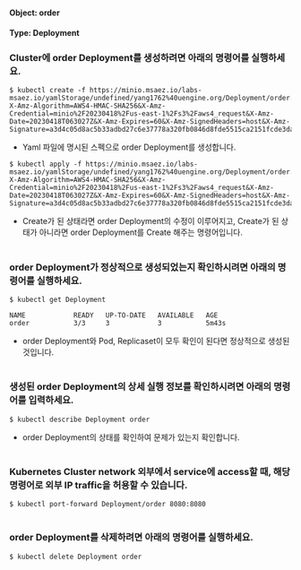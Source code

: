 
#### Object: order
#### Type: Deployment

### Cluster에 order Deployment를 생성하려면 아래의 명령어를 실행하세요.

```
$ kubectl create -f https://minio.msaez.io/labs-msaez.io/yamlStorage/undefined/yang1762%40uengine.org/Deployment/order.yaml?X-Amz-Algorithm=AWS4-HMAC-SHA256&X-Amz-Credential=minio%2F20230418%2Fus-east-1%2Fs3%2Faws4_request&X-Amz-Date=20230418T063027Z&X-Amz-Expires=60&X-Amz-SignedHeaders=host&X-Amz-Signature=a3d4c05d8ac5b33adbd27c6e37778a320fb0846d8fde5515ca2151fcde3daae5
```
- Yaml 파일에 명시된 스펙으로 order Deployment를 생성합니다.

```
$ kubectl apply -f https://minio.msaez.io/labs-msaez.io/yamlStorage/undefined/yang1762%40uengine.org/Deployment/order.yaml?X-Amz-Algorithm=AWS4-HMAC-SHA256&X-Amz-Credential=minio%2F20230418%2Fus-east-1%2Fs3%2Faws4_request&X-Amz-Date=20230418T063027Z&X-Amz-Expires=60&X-Amz-SignedHeaders=host&X-Amz-Signature=a3d4c05d8ac5b33adbd27c6e37778a320fb0846d8fde5515ca2151fcde3daae5
```
- Create가 된 상태라면 order Deployment의 수정이 이루어지고, Create가 된 상태가 아니라면 order Deployment를 Create 해주는 명령어입니다.  
#

### order Deployment가 정상적으로 생성되었는지 확인하시려면 아래의 명령어를 실행하세요.

```
$ kubectl get Deployment

NAME            READY   UP-TO-DATE   AVAILABLE   AGE
order           3/3     3            3           5m43s

```
- order Deployment와 Pod, Replicaset이 모두 확인이 된다면 정상적으로 생성된 것입니다.
#

### 생성된 order Deployment의 상세 실행 정보를 확인하시려면 아래의 명령어를 입력하세요.

```
$ kubectl describe Deployment order
```
- order Deployment의 상태를 확인하여 문제가 있는지 확인합니다. 
#

### Kubernetes Cluster network 외부에서 service에 access할 때, 해당 명령어로 외부 IP traffic을 허용할 수 있습니다.

```
$ kubectl port-forward Deployment/order 8080:8080
```
#

### order Deployment를 삭제하려면 아래의 명령어를 실행하세요.

```
$ kubectl delete Deployment order
```
#

